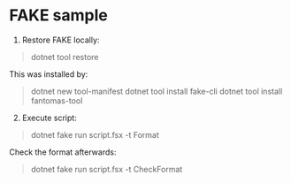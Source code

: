 # FAKE sample

1. Restore FAKE locally:

> dotnet tool restore

This was installed by:

> dotnet new tool-manifest
> dotnet tool install fake-cli
> dotnet tool install fantomas-tool

2. Execute script:

> dotnet fake run script.fsx -t Format

Check the format afterwards:

> dotnet fake run script.fsx -t CheckFormat